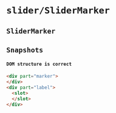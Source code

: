 # `slider/SliderMarker`

## `SliderMarker`

##   `Snapshots`

####     `DOM structure is correct`

```html
<div part="marker">
</div>
<div part="label">
  <slot>
  </slot>
</div>

```

